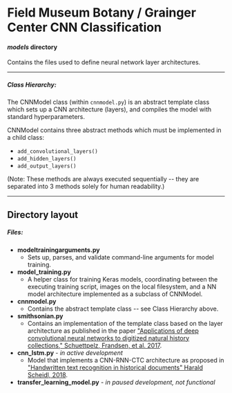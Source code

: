# Field Museum Botany / Grainger Center CNN Classification
#### _models_ directory

Contains the files used to define neural network layer architectures.

---

##### Class Hierarchy:
The CNNModel class (within `cnnmodel.py`) is an abstract template class which sets up a CNN architecture (layers), and compiles the model with standard hyperparameters.

CNNModel contains three abstract methods which must be implemented in a child class:
- `add_convolutional_layers()`
- `add_hidden_layers()`
- `add_output_layers()`

(Note: These methods are always executed sequentially -- they are separated into 3 methods solely for human readability.)

---

## Directory layout

##### Files:


- **modeltrainingarguments.py**
    - Sets up, parses, and validate command-line arguments for model training.
- **model_training.py**
    - A helper class for training Keras models, coordinating between the executing training script,
      images on the local filesystem, and a NN model architecture implemented as a subclass of CNNModel.
- **cnnmodel.py**
  - Contains the abstract template class -- see Class Hierarchy above.
- **smithsonian.py**
  - Contains an implementation of the template class based on the layer architecture as published in the paper 
      ["Applications of deep convolutional neural networks to digitized natural history collections," Schuettpelz, 
      Frandsen, et al. 2017](https://doi.org/10.3897/BDJ.5.e21139).
- **cnn_lstm.py** - *in active development*
  - Model that implements a CNN-RNN-CTC architecture as proposed in ["Handwritten text recognition in historical 
    documents" Harald Scheidl, 2018](https://repositum.tuwien.at/handle/20.500.12708/5409).
- **transfer_learning_model.py** - *in paused development, not functional*